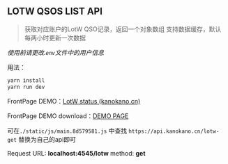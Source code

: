 ## LOTW QSOS LIST API

> 获取对应账户的LotW QSO记录，返回一个对象数组
> 支持数据缓存，默认每两小时更新一次数据

*使用前请更改.`env`文件中的用户信息*

用法：

```bash
yarn install
yarn run dev
```

FrontPage DEMO：[LotW status (kanokano.cn)](https://api.kanokano.cn/lotw-status/)

FrontPage DEMO download：[DEMO PAGE](https://pan.kanokano.cn/d/%E4%B8%B4%E6%97%B6%E3%81%AE%E5%AD%98%E5%82%A8/LotW-demo-page.zip)

可在`./static/js/main.8d579581.js` 中查找 `https://api.kanokano.cn/lotw-get` 替换为自己的api即可

Request URL: **localhost:4545/lotw**
method: **get**

